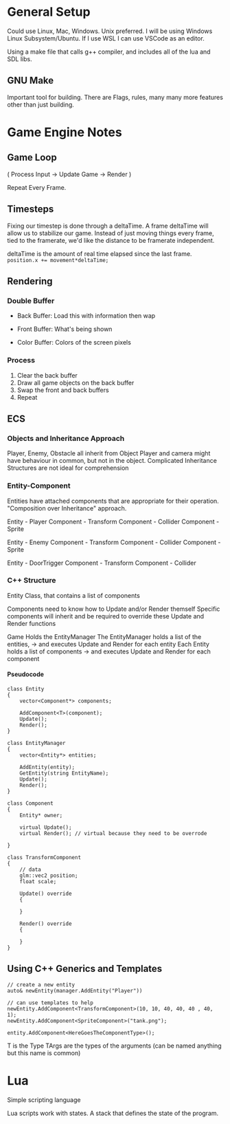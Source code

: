 # General Setup
Could use Linux, Mac, Windows. Unix preferred. I will be using Windows Linux Subsystem/Ubuntu. If I use WSL I can use VSCode as an editor.

Using a make file that calls g++ compiler, and includes all of the lua and SDL libs.

## GNU Make
Important tool for building. There are Flags, rules, many many more features other than just building. 

# Game Engine Notes

## Game Loop
( Process Input -> Update Game -> Render )

Repeat Every Frame.

## Timesteps
Fixing our timestep is done through a deltaTime.
A frame deltaTime will allow us to stabilize our game.
Instead of just moving things every frame, tied to the framerate, 
we'd like the distance to be framerate independent. 

deltaTime is the amount of real time elapsed since the last frame.
`position.x += movement*deltaTime;`

## Rendering

### Double Buffer
- Back Buffer: Load this with information then wap
- Front Buffer: What's being shown

- Color Buffer: Colors of the screen pixels

### Process
1. Clear the back buffer
2. Draw all game objects on the back buffer
3. Swap the front and back buffers
4. Repeat


## ECS 

### Objects and Inheritance Approach
Player, Enemy, Obstacle all inherit from Object
Player and camera might have behaviour in common, but not in the object.
Complicated Inheritance Structures are not ideal for comprehension

### Entity-Component
Entities have attached components that are appropriate for their operation.
"Composition over Inheritance" approach.

Entity - Player
Component - Transform
Component - Collider
Component - Sprite

Entity - Enemy
Component - Transform
Component - Collider
Component - Sprite

Entity - DoorTrigger
Component - Transform
Component - Collider


### C++ Structure
Entity Class, that contains a list of components

Components need to know how to Update and/or Render themself
Specific components will inherit and be required to override these Update and Render functions

Game Holds the EntityManager
The EntityManager holds a list of the entities, 
-> and executes Update and Render for each entity
Each Entity holds a list of components
-> and executes Update and Render for each component

#### Pseudocode
```
class Entity 
{
    vector<Component*> components;

    AddComponent<T>(component);
    Update();
    Render();
}
```
```
class EntityManager
{
    vector<Entity*> entities;

    AddEntity(entity);
    GetEntity(string EntityName);
    Update();
    Render();
}
```
```
class Component 
{
    Entity* owner;

    virtual Update();
    virtual Render(); // virtual because they need to be overrode

}
```
```
class TransformComponent
{
    // data
    glm::vec2 position;
    float scale;

    Update() override 
    {

    }

    Render() override
    {

    }
}
```

## Using C++ Generics and Templates


```
// create a new entity
auto& newEntity(manager.AddEntity("Player"))

// can use templates to help
newEntity.AddComponent<TransformComponent>(10, 10, 40, 40, 40 , 40, 1);
newEntity.AddComponent<SpriteComponent>("tank.png");
```

```
entity.AddComponent<HereGoesTheComponentType>();
```

T is the Type 
TArgs are the types of the arguments
(can be named anything but this name is common)


# Lua
Simple scripting language

Lua scripts work with states.
A stack that defines the state of the program.





